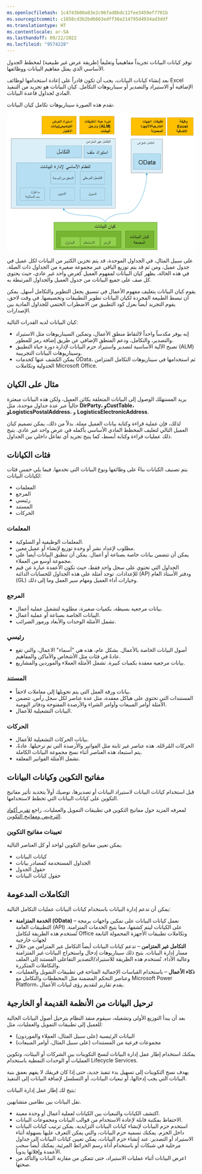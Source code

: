 ```yaml
---
ms.openlocfilehash: 1c4743b00a03e2c96fad8bdc12fee3459ef7701b
ms.sourcegitcommit: c1858cd3b2bd6663edff36e214795d4934ad3ddf
ms.translationtype: HT
ms.contentlocale: ar-SA
ms.lasthandoff: 09/22/2022
ms.locfileid: "9574228"
---
```

توفر كيانات البيانات تجريداً مفاهيمياً وتغليفاً (طريقة عرض غير طبيعية) لمخطط الجدول الأساسي الذي يمثل مفاهيم البيانات ووظائفها. 

بعد إنشاء كيانات البيانات، يجب أن تكون قادراً على إعادة استخدامها لوظائف Excel الإضافية أو الاستيراد والتصدير أو سيناريوهات التكامل. كيان البيانات هو تجريد من التنفيذ المادي لجداول قاعدة البيانات. 

تقدم هذه الصورة سيناريوهات تكامل كيان البيانات.

![رسم تخطيطي لسيناريوهات تكامل كيان البيانات.](../media/data-entity.png)

على سبيل المثال، في الجداول الموحدة، قد يتم تخزين الكثير من البيانات لكل عميل في جدول عميل، ومن ثم قد يتم توزيع الباقي عبر مجموعة صغيرة من الجداول ذات الصلة. في هذه الحالة، يظهر كيان البيانات لمفهوم العميل كعرض واحد غير عادي، حيث يحتوي كل صف على جميع البيانات من جدول العميل والجداول المرتبطة به. 

يقوم كيان البيانات بتغليف مفهوم الأعمال في تنسيق يجعل التطوير والتكامل أسهل. يمكن أن تبسط الطبيعة المجردة لكيان البيانات تطوير التطبيقات وتخصيصها. في وقت لاحق، يقوم التجريد أيضاً بعزل كود التطبيق من الاضطراب الحتمي للجداول المادية بين الإصدارات. 

كيان البيانات لديه القدرات التالية:

- إنه يوفر مكدساً واحداً لالتقاط منطق الأعمال، وتمكين السيناريوهات مثل الاستيراد والتصدير، والتكامل، ودعم المنطق الإضافي عن طريق إضافة رمز للمطور.
- تصبح الآلية الأساسية لتصدير واستيراد حزم البيانات لإدارة دورة حياة التطبيق (ALM) وسيناريوهات البيانات التجريبية.
- يمكن الكشف عنها كخدمات OData، ثم استخدامها في سيناريوهات التكامل المتزامن الجدولية وتكاملات Microsoft Office.

## <a name="entity-example"></a>مثال على الكيان 

يريد المستهلك الوصول إلى البيانات المتعلقة بكائن العميل، ولكن هذه البيانات مبعثرة حالياً عبر عدة جداول موحدة، مثل **DirParty، وCustTable، وLogisticsPostalAddress**، و **LogisticsElectronicAddress**. 

لذلك، فإن عملية قراءة وكتابة بيانات العميل مملة. بدلاً من ذلك، يمكن تصميم كيان العميل التالي لتغليف المخطط المادي الأساسي بأكمله في عرض واحد غير عادي. يتيح ذلك عمليات قراءة وكتابة أبسط، كما يتيح تجريد أي تفاعل داخلي بين الجداول.

## <a name="categories-of-entities"></a>فئات الكيانات 

يتم تصنيف الكيانات بناءً على وظائفها ونوع البيانات التي تخدمها. فيما يلي خمس فئات لكيانات البيانات:

- المعلمات‬
- المرجع
- رئيسي
- المستند
- الحركات

### <a name="parameters"></a>المعلمات‬ 

- المعلمات الوظيفية أو السلوكية.
- مطلوب لإعداد نشر أو وحدة توزيع لإنشاء أو عميل معين.
- يمكن أن تتضمن بيانات خاصة بصناعة أو أعمال. يمكن أن تنطبق البيانات أيضاً على مجموعة أوسع من العملاء.
- الجداول التي تحتوي على سجل واحد فقط، حيث تكون الأعمدة عبارة عن قيم للإعدادات. توجد أمثلة على هذه الجداول للحسابات الدائنة (AP) ودفتر الأستاذ العام (GL) وخيارات أداء العميل ومهام سير العمل وما إلى ذلك.

### <a name="reference"></a>المرجع 

- بيانات مرجعية بسيطة، بكميات صغيرة، مطلوبة لتشغيل عملية أعمال.
- البيانات الخاصة بصناعة أو عملية أعمال.
- تشمل الأمثلة الوحدات والأبعاد ورموز الضرائب.


### <a name="master"></a>رئيسي 

- أصول البيانات الخاصة بالأعمال. بشكل عام، هذه هي "أسماء" الاعمال، والتي تقع عادةً في فئات مثل الأشخاص والأماكن والمفاهيم.
- بيانات مرجعية معقدة بكميات كبيرة. تشمل الأمثلة العملاء والموردين والمشاريع.

### <a name="document"></a>المستند 

- بيانات ورقة العمل التي يتم تحويلها إلى معاملات لاحقاً.
- المستندات التي تحتوي على هياكل معقدة، مثل عدة عناصر لكل سجل رأس. تتضمن الأمثلة أوامر المبيعات وأوامر الشراء والأرصدة المفتوحة ودفاتر اليومية.
- البيانات التشغيلية للأعمال.

### <a name="transactions"></a>الحركات 
- بيانات الحركات التشغيلية للأعمال.
- الحركات المُرحّلة. هذه عناصر غير ثابتة مثل الفواتير والأرصدة التي تم ترحيلها. عادةً، يتم استبعاد هذه العناصر أثناء نسخ مجموعة البيانات الكاملة.
- تشمل الأمثلة الفواتير المعلقة.

## <a name="configuration-keys-and-data-entities"></a>مفاتيح التكوين وكيانات البيانات 

قبل استخدام كيانات البيانات لاستيراد البيانات أو تصديرها، نوصيك أولاً بتحديد تأثير مفاتيح التكوين على كيانات البيانات التي تخطط لاستخدامها.

لمعرفه المزيد حول مفاتيح التكوين في تطبيقات التمويل والعمليات، راجع [تقرير أكواد الترخيص ومفاتيح التكوين](/dynamics365/fin-ops-core/dev-itpro/sysadmin/license-codes-configuration-keys-report/?azure-portal=true).

### <a name="configuration-key-assignments"></a>تعيينات مفاتيح التكوين 

يمكن تعيين مفاتيح التكوين لواحد أو كل العناصر التالية.

- كيانات البيانات
- الجداول المستخدمة كمصادر بيانات
- حقول الجدول
- حقول كيانات البيانات

## <a name="supported-integrations"></a>التكاملات المدعومة ##

يمكن أن تدعم إدارة البيانات باستخدام كيانات البيانات عمليات التكامل التالية:

- **الخدمة المتزامنة (OData)** – تعمل كيانات البيانات على تمكين واجهات برمجة التطبيقات العامة (API) على الكيانات ليتم كشفها، مما يتيح الخدمات المتزامنة. تُستخدم هذه الطريقة لتكامل Office وتكاملات تطبيقات الأجهزة المحمولة التابعة لجهات خارجية
- **التكامل غير المتزامن** – تدعم كيانات البيانات أيضاً التكامل غير المتزامن من خلال مسار إدارة البيانات. يتيح ذلك سيناريوهات إدخال واستخراج البيانات غير المتزامنة وعالية الأداء. تُستخدم هذه الطريقة للاستيراد/التصدير التفاعلي المستند إلى الملف والتكاملات المتكررة.
- **ذكاء الأعمال** – باستخدام القياسات الإجمالية المتاحة في تطبيقات التمويل والعمليات، وعناصر التحكم المضمنة مثل المخططات والتكامل مع Microsoft Power Platform، يقدم تقارير لتقديم رؤى لبيانات الأعمال.

## <a name="data-migration-from-legacy-or-external-systems"></a>ترحيل البيانات من الأنظمة القديمة أو الخارجية 

بعد أن يبدأ التوزيع الأولي وتشغيله، سيقوم منفذ النظام بترحيل أصول البيانات الحالية للعميل إلى تطبيقات التمويل والعمليات، مثل:

- البيانات الرئيسية (على سبيل المثال، العملاء والموردون)
- مجموعات فرعية من المستندات (على سبيل المثال، أوامر المبيعات)

يمكنك استخدام إطار عمل إدارة البيانات لنسخ التكوينات بين الشركات أو البيئات، وتكوين العمليات أو الوحدات النمطية باستخدام Lifecycle Services.

يهدف نسخ التكوينات إلى تسهيل بدء تنفيذ جديد، حتى إذا كان فريقك لا يفهم بعمق بنية البيانات التي يجب إدخالها، أو تبعيات البيانات، أو التسلسل لإضافة البيانات إلى التنفيذ.

يتيح لك إطار عمل إدارة البيانات:

نقل البيانات بين نظامين متشابهين.
- اكتشف الكيانات والتبعيات بين الكيانات لعملية أعمال أو وحدة معينة.
- الاحتفاظ بمكتبة قابلة لإعادة الاستخدام من قوالب البيانات ومجموعات البيانات.
- استخدم حزم البيانات لإنشاء كيانات البيانات التزايدية. يمكن ترتيب كيانات البيانات داخل الحزم. يمكنك تسمية حزم البيانات، والتي يمكن التعرف عليها بسهولة أثناء الاستيراد أو التصدير. عند إنشاء حزم البيانات، يمكن تعيين كيانات البيانات إلى جداول مرحلية في شبكات أو باستخدام أداة رسم الخرائط المرئية. يمكنك أيضاً سحب الأعمدة وإفلاتها يدوياً.
- اعرض البيانات أثناء عمليات الاستيراد، حتى تتمكن من مقارنة البيانات والتأكد من صحتها.

